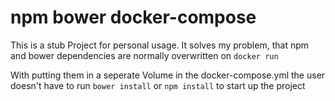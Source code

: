 # npm bower docker-compose 

This is a stub Project for personal usage.
It solves my problem, that npm and bower dependencies are normally overwritten on `docker run`

With putting them in a seperate Volume in the docker-compose.yml the user doesn't have to run `bower install` or `npm install` to start up the project
